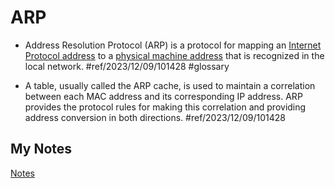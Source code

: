 # ARP
- Address Resolution Protocol (ARP) is a protocol for mapping an [Internet Protocol address](ip-address.md) to a [physical machine address](mac-address.md) that is recognized in the local network. #ref/2023/12/09/101428 #glossary

- A table, usually called the ARP cache, is used to maintain a correlation between each MAC address and its corresponding IP address. ARP provides the protocol rules for making this correlation and providing address conversion in both directions. #ref/2023/12/09/101428
## My Notes
[Notes](mynotes/arp-notes.md)
